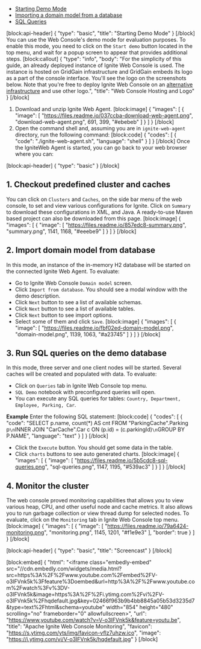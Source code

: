 * [Starting Demo Mode](#section-starting-demo-mode)
* [Importing a domain model from a database](#section-importing-a-domain-model-from-a-database)
* [SQL Queries](#section-sql-queries)

[block:api-header]
{
  "type": "basic",
  "title": "Starting Demo Mode"
}
[/block]
You can use the Web Console's demo mode for evaluation purposes. To enable this mode, you need to click on the `Start demo` button located in the top menu, and wait for a popup screen to appear that provides additional steps.
[block:callout]
{
  "type": "info",
  "body": "For the simplicity of this guide, an already deployed instance of Ignite Web Console is used. The instance is hosted on GridGain infrastructure and GridGain embeds its logo as a part of the console interface. You'll see the logo on the screenshots below. Note that you're free to deploy Ignite Web Console on an [alternative infrastructure](doc:local-deployment) and use other logo.",
  "title": "Web Console Hosting and Logo"
}
[/block]
1. Download and unzip Ignite Web Agent. 
[block:image]
{
  "images": [
    {
      "image": [
        "https://files.readme.io/037ccba-download-web-agent.png",
        "download-web-agent.png",
        691,
        399,
        "#ebebeb"
      ]
    }
  ]
}
[/block]
2. Open the command shell and, assuming you are in `ignite-web-agent` directory, run the following command: 
[block:code]
{
  "codes": [
    {
      "code": "./ignite-web-agent.sh",
      "language": "shell"
    }
  ]
}
[/block]
Once the IgniteWeb Agent is started, you can go back to your web browser where you can:

[block:api-header]
{
  "type": "basic"
}
[/block]
## 1. Checkout predefined cluster and caches
You can click on `Clusters` and `Caches`, on the side bar menu of the web console, to set and view various configurations for Ignite. Click on `Summary` to download these configurations in XML, and Java. A ready-to-use Maven based project can also be downloaded from this page.
[block:image]
{
  "images": [
    {
      "image": [
        "https://files.readme.io/857edc8-summary.png",
        "summary.png",
        1141,
        1168,
        "#eeebe9"
      ]
    }
  ]
}
[/block]
## 2. Import domain model from database

In this mode, an instance of the in-memory H2 database will be started on the connected Ignite Web Agent. To evaluate:
  * Go to Ignite Web Console `Domain model` screen.
  * Click `Import from database`. You should see a modal window with the demo description.
  * Click `Next` button to see a list of available schemas.
  * Click `Next` button to see a list of available tables.
  * Click `Next` button to see import options.
  * Select some of them and click `Save`.
[block:image]
{
  "images": [
    {
      "image": [
        "https://files.readme.io/fbf02ed-domain-model.png",
        "domain-model.png",
        1139,
        1063,
        "#a23745"
      ]
    }
  ]
}
[/block]
## 3. Run SQL queries on the demo database 
In this mode, three server and one client nodes will be started. Several caches will be created and populated with data. To evaluate:
 * Click  on `Queries` tab in Ignite Web Console top menu.
 * `SQL Demo` notebook with preconfigured queries will open.
 * You can execute any SQL queries for tables: `Country, Department, Employee, Parking, Car`.

**Example**
 Enter the following SQL statement:
[block:code]
{
  "codes": [
    {
      "code": "SELECT p.name, count(*) AS cnt FROM \"ParkingCache\".Parking p`\n`INNER JOIN \"CarCache\".Car c ON (p.id) = (c.parkingId)`\n`GROUP BY P.NAME",
      "language": "text"
    }
  ]
}
[/block]
* Click the `Execute` button. You should get some data in the table.
* Click `charts` buttons to see auto generated charts.
[block:image]
{
  "images": [
    {
      "image": [
        "https://files.readme.io/5b5cdc8-sql-queries.png",
        "sql-queries.png",
        1147,
        1195,
        "#539ac3"
      ]
    }
  ]
}
[/block]
## 4. Monitor the cluster 
The web console proved monitoring capabilities that allows you to view various heap, CPU, and other useful node and cache metrics. It also allows you to run garbage collection or view thread dump for selected nodes. To evaluate, click on the `Monitoring` tab in Ignite Web Console top menu.
[block:image]
{
  "images": [
    {
      "image": [
        "https://files.readme.io/79a6424-monitoring.png",
        "monitoring.png",
        1145,
        1201,
        "#f1e9e3"
      ],
      "border": true
    }
  ]
}
[/block]

[block:api-header]
{
  "type": "basic",
  "title": "Screencast"
}
[/block]

[block:embed]
{
  "html": "<iframe class=\"embedly-embed\" src=\"//cdn.embedly.com/widgets/media.html?src=https%3A%2F%2Fwww.youtube.com%2Fembed%2FV-o3IFVnk5k%3Ffeature%3Doembed&url=http%3A%2F%2Fwww.youtube.com%2Fwatch%3Fv%3DV-o3IFVnk5k&image=https%3A%2F%2Fi.ytimg.com%2Fvi%2FV-o3IFVnk5k%2Fhqdefault.jpg&key=02466f963b9b4bb8845a05b53d3235d7&type=text%2Fhtml&schema=youtube\" width=\"854\" height=\"480\" scrolling=\"no\" frameborder=\"0\" allowfullscreen></iframe>",
  "url": "https://www.youtube.com/watch?v=V-o3IFVnk5k&feature=youtu.be",
  "title": "Apache Ignite Web Console Monitoring",
  "favicon": "https://s.ytimg.com/yts/img/favicon-vflz7uhzw.ico",
  "image": "https://i.ytimg.com/vi/V-o3IFVnk5k/hqdefault.jpg"
}
[/block]
